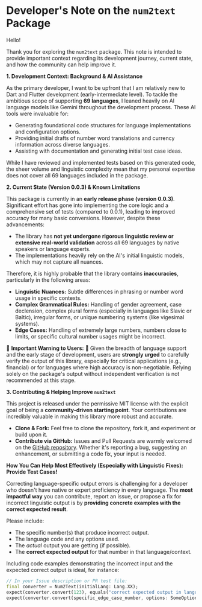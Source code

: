 # Developer's Note on the `num2text` Package

Hello!

Thank you for exploring the `num2text` package. This note is intended to provide important context regarding its development journey, current state, and how the community can help improve it.

**1. Development Context: Background & AI Assistance**

As the primary developer, I want to be upfront that I am relatively new to Dart and Flutter development (early-intermediate level). To tackle the ambitious scope of supporting **69 languages**, I leaned heavily on AI language models like Gemini throughout the development process. These AI tools were invaluable for:

- Generating foundational code structures for language implementations and configuration options.
- Providing initial drafts of number word translations and currency information across diverse languages.
- Assisting with documentation and generating initial test case ideas.

While I have reviewed and implemented tests based on this generated code, the sheer volume and linguistic complexity mean that my personal expertise does not cover all 69 languages included in the package.

**2. Current State (Version 0.0.3) & Known Limitations**

This package is currently in an **early release phase (version 0.0.3)**. Significant effort has gone into implementing the core logic and a comprehensive set of tests (compared to 0.0.1), leading to improved accuracy for many basic conversions. However, despite these advancements:

- The library has **not yet undergone rigorous linguistic review or extensive real-world validation** across _all_ 69 languages by native speakers or language experts.
- The implementations heavily rely on the AI's initial linguistic models, which may not capture all nuances.

Therefore, it is highly probable that the library contains **inaccuracies**, particularly in the following areas:

- **Linguistic Nuances:** Subtle differences in phrasing or number word usage in specific contexts.
- **Complex Grammatical Rules:** Handling of gender agreement, case declension, complex plural forms (especially in languages like Slavic or Baltic), irregular forms, or unique numbering systems (like vigesimal systems).
- **Edge Cases:** Handling of extremely large numbers, numbers close to limits, or specific cultural number usages might be incorrect.

🚨 **Important Warning to Users:** 🚨
Given the breadth of language support and the early stage of development, users are **strongly urged** to carefully verify the output of this library, especially for critical applications (e.g., financial) or for languages where high accuracy is non-negotiable. Relying solely on the package's output without independent verification is not recommended at this stage.

**3. Contributing & Helping Improve `num2text`**

This project is released under the permissive MIT license with the explicit goal of being a **community-driven starting point**. Your contributions are incredibly valuable in making this library more robust and accurate.

- **Clone & Fork:** Feel free to clone the repository, fork it, and experiment or build upon it.
- **Contribute via GitHub:** Issues and Pull Requests are warmly welcomed on the [GitHub repository](https://github.com/vemines/num2text). Whether it's reporting a bug, suggesting an enhancement, or submitting a code fix, your input is needed.

**How You Can Help Most Effectively (Especially with Linguistic Fixes): Provide Test Cases!**

Correcting language-specific output errors is challenging for a developer who doesn't have native or expert proficiency in every language. The **most impactful way** you can contribute, report an issue, or propose a fix for incorrect linguistic output is by **providing concrete examples with the correct expected result**.

Please include:

- The specific number(s) that produce incorrect output.
- The language code and any options used.
- The _actual_ output you are getting (if possible).
- The **correct expected output** for that number in that language/context.

Including code examples demonstrating the incorrect input and the expected correct output is ideal, for instance:

```dart
// In your Issue description or PR test file:
final converter = Num2Text(initialLang: Lang.XX);
expect(converter.convert(123), equals("correct expected output in language XX"));
expect(converter.convert(specific_edge_case_number, options: SomeOptions(...)), equals("correct edge case output for language XX"));
```
